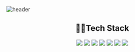 ![header](https://capsule-render.vercel.app/api?type=venom&color=auto&height=300&section=header&text=Welcome!-nl-SungUk's%20Github.&fontSize=90&animation=fadeIn)

<h2 align="center">
  🧑‍💻Tech Stack
</h2>
<p align = "center">
    <img src="https://img.shields.io/badge/Python-3776AB?style=for-the-badge&logo=Python&logoColor=white">
    <img src="https://img.shields.io/badge/Java-6DB33F?style=for-the-badge&logo=Java&logoColor=white">
    <img src="https://img.shields.io/badge/MySQL-4479A1?style=for-the-badge&logo=MySQL&logoColor=white">
    <img src="https://img.shields.io/badge/FastAPI-009688?style=for-the-badge&logo=FastAPI&logoColor=white">
    <img src="https://img.shields.io/badge/Spring-6DB33F?style=for-the-badge&logo=Spring&logoColor=white">
    <img src="https://img.shields.io/badge/Azure-5DACDF?style=for-the-badge&logo=Azure&logoColor=white">
    <img src="https://img.shields.io/badge/Docker-2496ED?style=for-the-badge&logo=Docker&logoColor=white">
</p>

